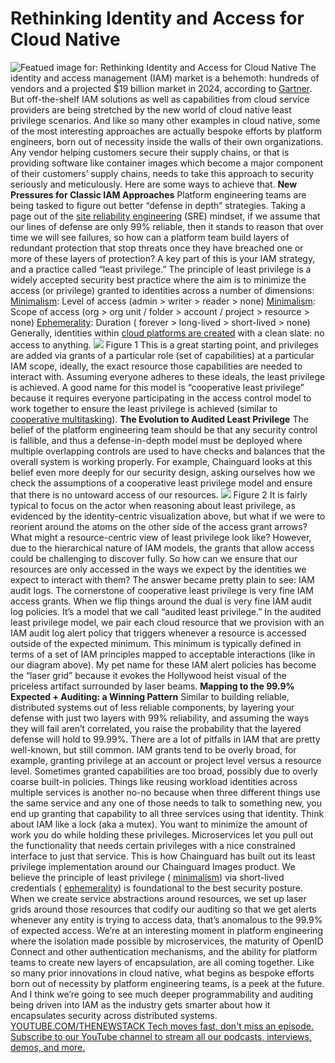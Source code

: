 # Rethinking Identity and Access for Cloud Native
![Featued image for: Rethinking Identity and Access for Cloud Native](https://cdn.thenewstack.io/media/2024/05/06aae5f0-lasers123-1024x576.jpg)
The identity and access management (IAM) market is a behemoth: hundreds of vendors and a projected $19 billion market in 2024, according to
[Gartner](https://www.gartner.com/smarterwithgartner/key-priorities-for-iam-leaders-in-2021).
But off-the-shelf IAM solutions as well as capabilities from cloud service providers are being stretched by the new world of cloud native least privilege scenarios. And like so many other examples in cloud native, some of the most interesting approaches are actually bespoke efforts by platform engineers, born out of necessity inside the walls of their own organizations.
Any vendor helping customers secure their supply chains, or that is providing software like container images which become a major component of their customers’ supply chains, needs to take this approach to security seriously and meticulously. Here are some ways to achieve that.
**New Pressures for Classic IAM Approaches**
Platform engineering teams are being tasked to figure out better “defense in depth” strategies. Taking a page out of the
[site reliability engineering](https://thenewstack.io/a-site-reliability-engineers-advice-on-what-breaks-our-systems/) (SRE) mindset, if we assume that our lines of defense are only 99% reliable, then it stands to reason that over time we will see failures, so how can a platform team build layers of redundant protection that stop threats once they have breached one or more of these layers of protection?
A key part of this is your IAM strategy, and a practice called “least privilege.” The principle of least privilege is a widely accepted security best practice where the aim is to minimize the access (or privilege) granted to identities across a number of dimensions:
[Minimalism](https://www.chainguard.dev/unchained/the-principle-of-minimalism): Level of access (admin > writer > reader > none) [Minimalism](https://www.chainguard.dev/unchained/the-principle-of-minimalism): Scope of access (org > org unit / folder > account / project > resource > none) [Ephemerality](https://www.chainguard.dev/unchained/the-principle-of-ephemerality): Duration ( forever > long-lived > short-lived > none)
Generally, identities within
[cloud platforms are created](https://thenewstack.io/architectural-considerations-for-creating-cloud-native-applications/) with a clean slate: no access to anything. ![](https://cdn.thenewstack.io/media/2024/05/50c9db61-image1.png)
Figure 1
This is a great starting point, and privileges are added via grants of a particular role (set of capabilities) at a particular IAM scope, ideally, the exact resource those capabilities are needed to interact with.
Assuming everyone adheres to these ideals, the least privilege is achieved. A good name for this model is “cooperative least privilege” because it requires everyone participating in the access control model to work together to ensure the least privilege is achieved (similar to
[cooperative multitasking](https://en.wikipedia.org/wiki/Cooperative_multitasking)).
**The Evolution to Audited Least Privilege**
The belief of the platform engineering team should be that any security control is fallible, and thus a defense-in-depth model must be deployed where multiple overlapping controls are used to have checks and balances that the overall system is working properly. For example, Chainguard looks at this belief even more deeply for our security design, asking ourselves how we check the assumptions of a cooperative least privilege model and ensure that there is no untoward access of our resources.
![](https://cdn.thenewstack.io/media/2024/05/0e7e3e90-image3.png)
Figure 2
It is fairly typical to focus on the actor when reasoning about least privilege, as evidenced by the identity-centric visualization above, but what if we were to reorient around the atoms on the other side of the access grant arrows? What might a resource-centric view of least privilege look like?
However, due to the hierarchical nature of IAM models, the grants that allow access could be challenging to discover fully. So how can we ensure that our resources are only accessed in the ways we expect by the identities we expect to interact with them? The answer became pretty plain to see: IAM audit logs.
The cornerstone of cooperative least privilege is very fine IAM access grants. When we flip things around the dual is very fine IAM audit log policies. It’s a model that we call “audited least privilege.”
In the audited least privilege model, we pair each cloud resource that we provision with an IAM audit log alert policy that triggers whenever a resource is accessed outside of the expected minimum. This minimum is typically defined in terms of a set of IAM principles mapped to acceptable interactions (like in our diagram above). My pet name for these IAM alert policies has become the “laser grid” because it evokes the Hollywood heist visual of the priceless artifact surrounded by laser beams.
**Mapping to the 99.9% Expected + Auditing: a Winning Pattern**
Similar to building reliable, distributed systems out of less reliable components, by layering your defense with just two layers with 99% reliability, and assuming the ways they will fail aren’t correlated, you raise the probability that the layered defense will hold to 99.99%.
There are a lot of pitfalls in IAM that are pretty well-known, but still common. IAM grants tend to be overly broad, for example, granting privilege at an account or project level versus a resource level. Sometimes granted capabilities are too broad, possibly due to overly coarse built-in policies. Things like reusing workload identities across multiple services is another no-no because when three different things use the same service and any one of those needs to talk to something new, you end up granting that capability to all three services using that identity.
Think about IAM like a lock (aka a mutex). You want to minimize the amount of work you do while holding these privileges. Microservices let you pull out the functionality that needs certain privileges with a nice constrained interface to just that service.
This is how Chainguard has built out its least privilege implementation around our Chainguard Images product. We believe the principle of least privilege (
[minimalism](https://www.chainguard.dev/unchained/the-principle-of-minimalism)) via short-lived credentials ( [ephemerality](https://www.chainguard.dev/unchained/the-principle-of-ephemerality)) is foundational to the best security posture. When we create service abstractions around resources, we set up laser grids around those resources that codify our auditing so that we get alerts whenever any entity is trying to access data, that’s anomalous to the 99.9% of expected access.
We’re at an interesting moment in platform engineering where the isolation made possible by microservices, the maturity of OpenID Connect and other authentication mechanisms, and the ability for platform teams to create new layers of encapsulation, are all coming together. Like so many prior innovations in cloud native, what begins as bespoke efforts born out of necessity by platform engineering teams, is a peek at the future. And I think we’re going to see much deeper programmability and auditing being driven into IAM as the industry gets smarter about how it encapsulates security across distributed systems.
[
YOUTUBE.COM/THENEWSTACK
Tech moves fast, don't miss an episode. Subscribe to our YouTube
channel to stream all our podcasts, interviews, demos, and more.
](https://youtube.com/thenewstack?sub_confirmation=1)